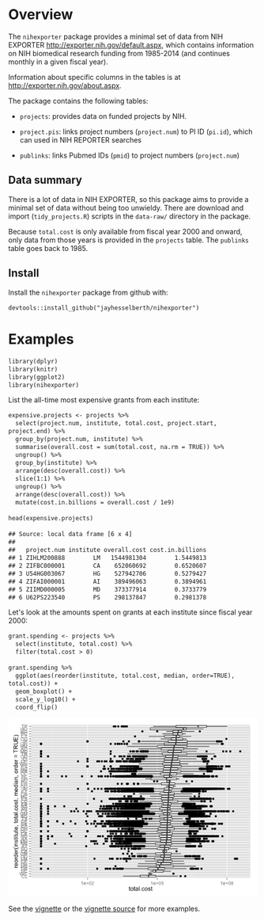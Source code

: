 Overview
========

The `nihexporter` package provides a minimal set of data from NIH
EXPORTER <http://exporter.nih.gov/default.aspx>, which contains
information on NIH biomedical research funding from 1985-2014 (and
continues monthly in a given fiscal year).

Information about specific columns in the tables is at
<http://exporter.nih.gov/about.aspx>.

The package contains the following tables:

-   `projects`: provides data on funded projects by NIH.

-   `project.pis`: links project numbers (`project.num`) to PI ID
    (`pi.id`), which can used in NIH REPORTER searches

-   `publinks`: links Pubmed IDs (`pmid`) to project numbers
    (`project.num`)

Data summary
------------

There is a lot of data in NIH EXPORTER, so this package aims to provide
a minimal set of data without being too unwieldy. There are download and
import (`tidy_projects.R`) scripts in the `data-raw/` directory in the
package.

Because `total.cost` is only available from fiscal year 2000 and onward,
only data from those years is provided in the `projects` table. The
`publinks` table goes back to 1985.

Install
-------

Install the `nihexporter` package from github with:

    devtools::install_github("jayhesselberth/nihexporter")

Examples
========

    library(dplyr)
    library(knitr)
    library(ggplot2)
    library(nihexporter)

List the all-time most expensive grants from each institute:

    expensive.projects <- projects %>%
      select(project.num, institute, total.cost, project.start, project.end) %>%
      group_by(project.num, institute) %>%
      summarise(overall.cost = sum(total.cost, na.rm = TRUE)) %>%
      ungroup() %>%
      group_by(institute) %>%
      arrange(desc(overall.cost)) %>%
      slice(1:1) %>%
      ungroup() %>%
      arrange(desc(overall.cost)) %>%
      mutate(cost.in.billions = overall.cost / 1e9)

    head(expensive.projects)

    ## Source: local data frame [6 x 4]
    ## 
    ##   project.num institute overall.cost cost.in.billions
    ## 1 ZIHLM200888        LM   1544981304        1.5449813
    ## 2 ZIFBC000001        CA    652060692        0.6520607
    ## 3 U54HG003067        HG    527942706        0.5279427
    ## 4 ZIFAI000001        AI    389496063        0.3894961
    ## 5 ZIIMD000005        MD    373377914        0.3733779
    ## 6 U62PS223540        PS    298137847        0.2981378

Let's look at the amounts spent on grants at each institute since fiscal
year 2000:

    grant.spending <- projects %>% 
      select(institute, total.cost) %>%
      filter(total.cost > 0)

    grant.spending %>%
      ggplot(aes(reorder(institute, total.cost, median, order=TRUE), total.cost)) +
      geom_boxplot() +
      scale_y_log10() +
      coord_flip()

![](README_files/figure-markdown_strict/grant.spending-1.png)

See the [vignette](http://rpubs.com/jayhesselberth/nihexporter-vignette)
or the [vignette source](vignettes/nihexporter.Rmd) for more examples.
